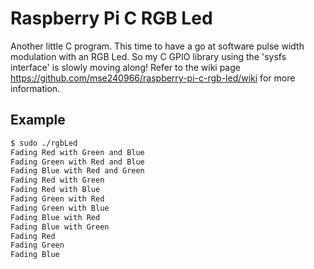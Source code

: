 # Raspberry Pi C RGB Led

Another little C program. This time to have a go at software pulse width modulation with an RGB Led. So my C GPIO library using the 'sysfs interface' is slowly moving along! Refer to the wiki page <https://github.com/mse240966/raspberry-pi-c-rgb-led/wiki> for more information.

## Example

```bash
$ sudo ./rgbLed
Fading Red with Green and Blue
Fading Green with Red and Blue
Fading Blue with Red and Green
Fading Red with Green
Fading Red with Blue
Fading Green with Red
Fading Green with Blue
Fading Blue with Red
Fading Blue with Green
Fading Red
Fading Green
Fading Blue
